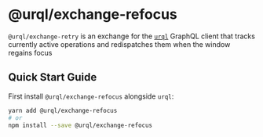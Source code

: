 # @urql/exchange-refocus

`@urql/exchange-retry` is an exchange for the [`urql`](../../README.md) GraphQL client that tracks currently active operations and redispatches them when the
window regains focus

## Quick Start Guide

First install `@urql/exchange-refocus` alongside `urql`:

```sh
yarn add @urql/exchange-refocus
# or
npm install --save @urql/exchange-refocus
```
